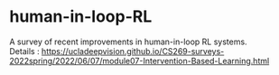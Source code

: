 # human-in-loop-RL
A survey of recent improvements in human-in-loop RL systems.    
Details : https://ucladeepvision.github.io/CS269-surveys-2022spring/2022/06/07/module07-Intervention-Based-Learning.html    

